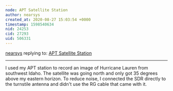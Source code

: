 ```yaml
---
node: APT Satellite Station
author: nearsys
created_at: 2020-08-27 15:03:54 +0000
timestamp: 1598540634
nid: 24253
cid: 27293
uid: 506331
---
```




[nearsys](../profile/nearsys) replying to: [APT Satellite Station](../notes/nearsys/08-02-2020/apt-satellite-station)

----
I used my APT station to record an image of Hurricane Lauren from southwest Idaho. The satellite was going north and only got 35 degrees above my eastern horizon. To reduce noise, I connected the SDR directly to the turnstile antenna and didn't use the RG cable that came with it.